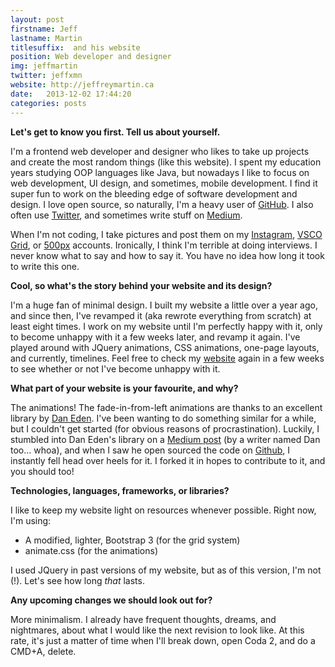 ```yaml
---
layout: post
firstname: Jeff
lastname: Martin
titlesuffix:  and his website
position: Web developer and designer
img: jeffmartin
twitter: jeffxmn
website: http://jeffreymartin.ca
date:   2013-12-02 17:44:20
categories: posts
---
```


**Let's get to know you first. Tell us about yourself.**

I'm a frontend web developer and designer who likes to take up projects and create the most random things (like this website). I spent my education years studying OOP languages like Java, but nowadays I like to focus on web development, UI design, and sometimes, mobile development. I find it super fun to work on the bleeding edge of software development and design. I love open source, so naturally, I'm a heavy user of [GitHub](http://github.com/jeffxmn). I also often use [Twitter](https://twitter.com/jeffxmn), and sometimes write stuff on [Medium](http://medium.com/@jeffxmn). 

When I'm not coding, I take pictures and post them on my [Instagram](http://instagram.com/jeffxmn), [VSCO Grid](http://jeffxmn.vsco.co), or [500px](http://500px.com/jeffxmn) accounts. Ironically, I think I'm terrible at doing interviews. I never know what to say and how to say it. You have no idea how long it took to write this one.

**Cool, so what's the story behind your website and its design?**

I'm a huge fan of minimal design. I built my website a little over a year ago, and since then, I've revamped it (aka rewrote everything from scratch) at least eight times. I work on my website until I'm perfectly happy with it, only to become unhappy with it a few weeks later, and revamp it again. I've played around with JQuery animations, CSS animations, one-page layouts, and currently, timelines. Feel free to check my [website](http://jeffreymartin.ca) again in a few weeks to see whether or not I've become unhappy with it.

**What part of your website is your favourite, and why?**

The animations! The fade-in-from-left animations are thanks to an excellent library by [Dan Eden](http://daneden.me). I've been wanting to do something similar for a while, but I couldn't get started (for obvious reasons of procrastination). Luckily, I stumbled into Dan Eden's library on a [Medium post](https://medium.com/design-ux/799d16952a56) (by a writer named Dan too... whoa), and when I saw he open sourced the code on [Github](http://github.com/daneden/animate.css), I instantly fell head over heels for it. I forked it in hopes to contribute to it, and you should too!

**Technologies, languages, frameworks, or libraries?**

I like to keep my website light on resources whenever possible. Right now, I'm using:

  - A modified, lighter, Bootstrap 3 (for the grid system)
  - animate.css (for the animations)

I used JQuery in past versions of my website, but as of this version, I'm not (!). Let's see how long _that_ lasts.

**Any upcoming changes we should look out for?**

More minimalism. I already have frequent thoughts, dreams, and nightmares, about what I would like the next revision to look like. At this rate, it's just a matter of time when I'll break down, open Coda 2, and do a CMD+A, delete.

